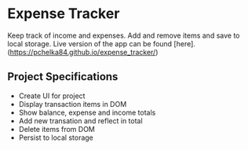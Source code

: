 # Expense Tracker

Keep track of income and expenses. Add and remove items and save to local storage.
Live version of the app can be found [here].
(https://pchelka84.github.io/expense_tracker/)

## Project Specifications

- Create UI for project
- Display transaction items in DOM
- Show balance, expense and income totals
- Add new transation and reflect in total
- Delete items from DOM
- Persist to local storage
